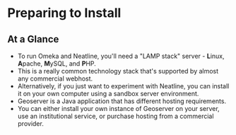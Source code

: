 # Preparing to Install

## At a Glance

  - To run Omeka and Neatline, you'll need a "LAMP stack" server - **L**inux, **A**pache, **M**ySQL, and **P**HP.
  - This is a really common technology stack that's supported by almost any commercial webhost.
  - Alternatively, if you just want to experiment with Neatline, you can install it on your own computer using a sandbox server environment.
  - Geoserver is a Java application that has different hosting requirements.
  - You can either install your own instance of Geoserver on your server, use an institutional service, or purchase hosting from a commercial provider.
